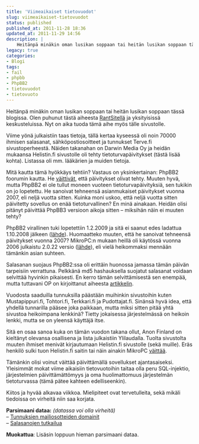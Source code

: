 ```yaml
---
title: 'Viimeaikaiset tietovuodot'
slug: viimeaikaiset-tietovuodot
status: published
published_at: 2011-11-28 18:36
updated_at: 2011-11-29 14:56
description: |
    Heitänpä minäkin oman lusikan soppaan tai heitän lusikan soppaan tässä blogissa. Olen puhunut tästä aiheesta RantSitellä ja yksityisissä keskusteluissa. Nyt on aika tuoda tämä aihe myös tälle sivustolle. Viime yönä julkaistiin taas tietoja, tällä kertaa kyseessä oli noin 70000 ihmisen salasanat, sähköpostiosoitteet ja tunnukset Terve.fi sivustoperheestä. Näiden takanahan on Darwin Media Oy ja heidän mukaansa… Jatka lukemista Viimeaikaiset tietovuodot
legacy: true
categories:
- Blogi
tags:
- fail
- phpbb
- PhpBB2
- tietovuodot
- tietovuoto
---
```


<p>Heitänpä minäkin oman lusikan soppaan tai heitän lusikan soppaan tässä blogissa. Olen puhunut tästä aiheesta <a href="http://rantsite.net/2011/11/pari-sanaa-tietovuodosta/" target="_blank">RantSitellä</a> ja yksityisissä keskusteluissa. Nyt on aika tuoda tämä aihe myös tälle sivustolle.</p>
<p>Viime yönä julkaistiin taas tietoja, tällä kertaa kyseessä oli noin 70000 ihmisen salasanat, sähköpostiosoitteet ja tunnukset Terve.fi sivustoperheestä. Näiden takanahan on Darwin Media Oy ja heidän mukaansa Helistin.fi sivustolle oli tehty tietoturvapäivitykset (tästä lisää kohta). Listassa oli mm. lääkärien ja muiden tietoja.</p>
<p>Mitä kautta tämä hyökkäys tehtiin? Vastaus on yksinkertainan: PhpBB2 foorumin kautta. He <a href="http://www.tohtori.fi/?page=4229755&amp;id=3194005" target="_blank">väittivät</a>, että päivitykset olivat tehty. Muuten hyvä, mutta PhpBB2 ei ole tullut moneen vuoteen tietoturvapäivityksiä, sen tukikin on jo lopetettu. He sanoivat tehneensä asianmukaiset päivitykset vuonna 2007, eli neljä vuotta sitten. Kuinka moni uskoo, että neljä vuotta sitten päivitetty sovellus on enää tietoturvallinen? En minä ainakaan. Heidän olisi pitänyt päivittää PhpBB3 versioon aikoja sitten &#8211; miksihän näin ei muuten tehty?</p>
<p>PhpBB2 virallinen tuki lopetettiin 1.2.2009 ja sitä ei saanut edes ladattua 1.10.2008 jälkeen (<a href="http://www.phpbb.com/community/viewtopic.php?t=900655" target="_blank">lähde</a>). Huomaatteko muuten, että he sanoivat tehneensä päivitykset vuonna 2007? MikroPC:n mukaan heillä oli käytössä vuonna 2006 julkaistu 2.0.22 versio (<a href="http://www.mikropc.net/kaikki_uutiset/helistinfin+tietoturva+ei+ollut+ajan+tasalla/a730224" target="_blank">lähde</a>), eli vielä heikommaksi mennään tämänkin asian suhteen.</p>
<p>Salasanan suojaus PhpBB2:ssa oli erittäin huonossa jamassa tämän päivän tarpeisiin verrattuna. Pelkkänä md5 hashauksella suojatut salasanat voidaan selvittää hyvinkin pikaisesti. En kerro tämän selvittämisestä sen enempää, mutta tuttavani OP on kirjoittanut aiheesta <a href="http://unknownpixels.com/blogi.php?kategoria=ohjelmointi&amp;id=149" target="_blank">artikkelin</a>.</p>
<p>Vuodosta saaduilla tunnuksilla päästään muihinkin sivustoihin kuten Mustapippuri.fi, Tohtori.fi, Terkkari.fi ja Pudottajat.fi. Sinänsä hyvä idea, että yhdellä tunnarilla pääsee joka paikkaan, mutta miksi sitten pitää yhtä sivustoa heikoimpana lenkkinä? Tietty jokaisessa järjestelmässä on heikoin lenkki, mutta se on yleensä käyttäjä itse.</p>
<p>Sitä en osaa sanoa kuka on tämän vuodon takana ollut, Anon Finland on kieltänyt olevansa osallisena ja lista julkaistiin Ylilaudalla. Tuolta sivustolta muuten ihmiset menivät kirjautumaan Helistin.fi sivustolle (sekä muille). Eräs henkilö sulki tuon Helistin.fi saitin tai näin ainakin MikroPC <a href="http://www.mikropc.net/kaikki_uutiset/quotsuljin+helistinfin+koska+en+kestanyt+katsoa+ylilautakulttuuriaquot/a729851" target="_blank">väittää</a>.</p>
<p>Tämänkin olisi voinut väittää päivittämällä sovellukset ajantasaiseksi. Yleisimmät mokat viime aikaisiin tietovuotoihin taitaa olla peru SQL-injektio, järjestelmien päivittämättömyys ja oma huolimattomuus järjestelmän tietoturvassa (tämä pätee kahteen edelliseenkin).</p>
<p>Kiitos ja hyvää alkavaa viikkoa. Mielipiteet ovat tervetulleita, sekä mikäli tiedoissa on virheitä niin saa korjata.</p>
<p><strong>Parsimaani dataa:</strong> <em>(datassa voi olla virheitä)</em><br />
&#8211; <a href="http://www.slideshare.net/markokaartinen/helistin-emailin-domainit" target="_blank">Tunnuksien mailiosotteiden domainit</a><br />
&#8211; <a href="http://www.slideshare.net/markokaartinen/helistin-salasana-tutkailua" target="_blank">Salasanojen tutkailua</a></p>
<p><strong>Muokattua</strong><span class="Apple-style-span" style="font-weight: normal;">: Lisäsin loppuun hieman parsimaani dataa.</span></p>
